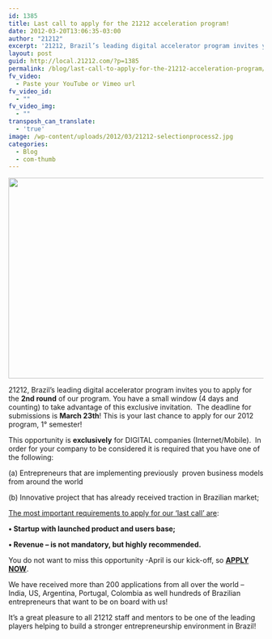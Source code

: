 ```yaml
---
id: 1385
title: Last call to apply for the 21212 acceleration program!
date: 2012-03-20T13:06:35-03:00
author: "21212"
excerpt: '21212, Brazil’s leading digital accelerator program invites you to apply for the 2nd round of our program. '
layout: post
guid: http://local.21212.com/?p=1385
permalink: /blog/last-call-to-apply-for-the-21212-acceleration-program/
fv_video:
  - Paste your YouTube or Vimeo url
fv_video_id:
  - ""
fv_video_img:
  - ""
transposh_can_translate:
  - 'true'
image: /wp-content/uploads/2012/03/21212-selectionprocess2.jpg
categories:
  - Blog
  - com-thumb
---
```

[<img class="aligncenter size-full wp-image-1387" title="21212 - Selection Process - 2° round" src="http://local.21212.com/wp-content/uploads/2012/03/21212-selectionprocess2.jpg" alt="" width="540" height="396" srcset="http://localhost:8080/wp-content/uploads/2012/03/21212-selectionprocess2.jpg 540w, http://localhost:8080/wp-content/uploads/2012/03/21212-selectionprocess2-300x220.jpg 300w" sizes="(max-width: 540px) 100vw, 540px" />](http://local.21212.com/wp-content/uploads/2012/03/21212-selectionprocess2.jpg)

21212, Brazil’s leading digital accelerator program invites you to apply for the **2nd round** of our program. You have a small window (4 days and counting) to take advantage of this exclusive invitation.  The deadline for submissions is **March 23th**! This is your last chance to apply for our 2012 program, 1° semester!

<!--more ..I want to read more!-->

This opportunity is **exclusively** for DIGITAL companies (Internet/Mobile).  In order for your company to be considered it is required that you have one of the following:

(a) Entrepreneurs that are implementing previously  proven business models from around the world
  
(b) Innovative project that has already received traction in Brazilian market;

<span style="text-decoration: underline;">The most important requirements to apply for our ‘last call’ are</span>:

**• Startup with launched product and users base;**
  
**• Revenue &#8211; is not mandatory, but highly recommended.**

You do not want to miss this opportunity -April is our kick-off, so [**APPLY NOW**](http://local.21212.com/apply/#).

We have received more than 200 applications from all over the world – India, US, Argentina, Portugal, Colombia as well hundreds of Brazilian entrepreneurs that want to be on board with us!

It’s a great pleasure to all 21212 staff and mentors to be one of the leading players helping to build a stronger entrepreneurship environment in Brazil!